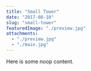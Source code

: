 ```yaml
---
title: "Small Tower"
date: "2017-08-10"
slug: "small-tower"
featuredImage: "./preview.jpg"
attachments:
  - "./preview.jpg"
  - "./main.jpg"
---
```


Here is some noop content.
